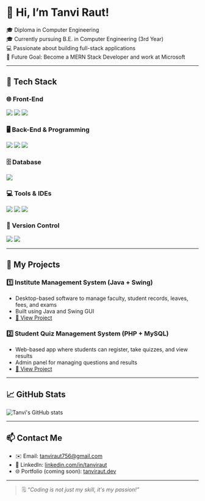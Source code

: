 # 👋 Hi, I’m Tanvi Raut!

🎓 Diploma in Computer Engineering  
🎓 Currently pursuing B.E. in Computer Engineering (3rd Year)  
💻 Passionate about building full-stack applications  
🎯 Future Goal: Become a MERN Stack Developer and work at Microsoft

---

## 🧰 Tech Stack

### 🌐 Front-End
<p>
  <img src="https://img.shields.io/badge/HTML5-E34F26?style=flat&logo=html5&logoColor=white"/>
  <img src="https://img.shields.io/badge/CSS3-1572B6?style=flat&logo=css3&logoColor=white"/>
  <img src="https://img.shields.io/badge/JavaScript-F7DF1E?style=flat&logo=javascript&logoColor=black"/>
</p>

### 🖥️ Back-End & Programming
<p>
  <img src="https://img.shields.io/badge/Java-ED8B00?style=flat&logo=java&logoColor=white"/>
  <img src="https://img.shields.io/badge/PHP-777BB4?style=flat&logo=php&logoColor=white"/>
  <img src="https://img.shields.io/badge/C-blue?style=flat&logo=c&logoColor=white"/>
</p>

### 🗄️ Database
<p>
  <img src="https://img.shields.io/badge/MySQL-4479A1?style=flat&logo=mysql&logoColor=white"/>
</p>

### 💻 Tools & IDEs
<p>
  <img src="https://img.shields.io/badge/VS%20Code-007ACC?style=flat&logo=visual-studio-code&logoColor=white"/>
  <img src="https://img.shields.io/badge/XAMPP-FB7A24?style=flat&logo=xampp&logoColor=white"/>
  <img src="https://img.shields.io/badge/NetBeans-1B6AC6?style=flat&logo=apachenetbeanside&logoColor=white"/>
</p>

### 🔧 Version Control
<p>
  <img src="https://img.shields.io/badge/Git-F05032?style=flat&logo=git&logoColor=white"/>
  <img src="https://img.shields.io/badge/GitHub-181717?style=flat&logo=github&logoColor=white"/>
</p>

---

## 📁 My Projects

### 1️⃣ Institute Management System (Java + Swing)
- Desktop-based software to manage faculty, student records, leaves, fees, and exams
- Built using Java and Swing GUI
- [🔗 View Project](https://github.com/Tanvi-Raut/Institude-Management-System)

### 2️⃣ Student Quiz Management System (PHP + MySQL)
- Web-based app where students can register, take quizzes, and view results
- Admin panel for managing questions and results
- [🔗 View Project](https://github.com/Tanvi-Raut/Quiz-Management-System)


---

## 📈 GitHub Stats

![Tanvi's GitHub stats](https://github-readme-stats.vercel.app/api?username=yourusername&show_icons=true&theme=tokyonight)

---

## 📫 Contact Me

- ✉️ Email: tanviraut756@gmail.com 
- 💼 LinkedIn: [linkedin.com/in/tanviraut](https://www.linkedin.com/in/tanvi-raut-3924392bb/)
- 🌐 Portfolio (coming soon): [tanviraut.dev]()

---

> 🗒️ *“Coding is not just my skill, it's my passion!”*
